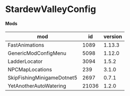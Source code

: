 # StardewValleyConfig

#### Mods

| mod                        | id    | version |
|----------------------------|-------|---------|
| FastAnimations             | 1089  | 1.13.3  |
| GenericModConfigMenu       | 5098  | 1.12.0  |
| LadderLocator              | 3094  | 1.5.2   |
| NPCMapLocations            | 239   | 3.1.0   |
| SkipFishingMinigameDotnet5 | 2697  | 0.7.1   |
| YetAnotherAutoWatering     | 21036 | 1.2.0   |

